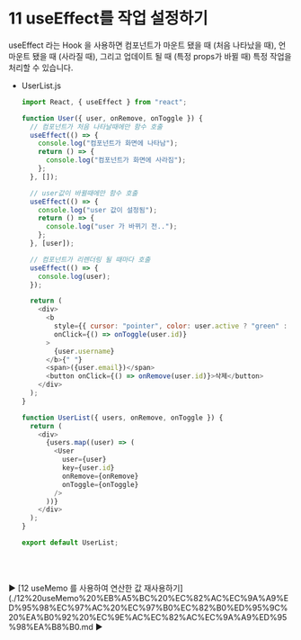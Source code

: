 # 11 useEffect를 작업 설정하기

useEffect 라는 Hook 을 사용하면 컴포넌트가 마운트 됐을 때 (처음 나타났을 때), 언마운트 됐을 때 (사라질 때), 그리고 업데이트 될 때 (특정 props가 바뀔 때) 특정 작업을 처리할 수 있습니다.

- UserList.js

  ```javascript
  import React, { useEffect } from "react";

  function User({ user, onRemove, onToggle }) {
    // 컴포넌트가 처음 나타날때에만 함수 호출
    useEffect(() => {
      console.log("컴포넌트가 화면에 나타남");
      return () => {
        console.log("컴포넌트가 화면에 사라짐");
      };
    }, []);

    // user값이 바뀔때에만 함수 호출
    useEffect(() => {
      console.log("user 값이 설정됨");
      return () => {
        console.log("user 가 바뀌기 전..");
      };
    }, [user]);

    // 컴포넌트가 리렌더링 될 때마다 호출
    useEffect(() => {
      console.log(user);
    });

    return (
      <div>
        <b
          style={{ cursor: "pointer", color: user.active ? "green" : "black" }}
          onClick={() => onToggle(user.id)}
        >
          {user.username}
        </b>{" "}
        <span>({user.email})</span>
        <button onClick={() => onRemove(user.id)}>삭제</button>
      </div>
    );
  }

  function UserList({ users, onRemove, onToggle }) {
    return (
      <div>
        {users.map((user) => (
          <User
            user={user}
            key={user.id}
            onRemove={onRemove}
            onToggle={onToggle}
          />
        ))}
      </div>
    );
  }

  export default UserList;
  ```

<br/>
<br/>

:arrow_forward: [12 useMemo 를 사용하여 연산한 값 재사용하기](./12%20useMemo%20%EB%A5%BC%20%EC%82%AC%EC%9A%A9%ED%95%98%EC%97%AC%20%EC%97%B0%EC%82%B0%ED%95%9C%20%EA%B0%92%20%EC%9E%AC%EC%82%AC%EC%9A%A9%ED%95%98%EA%B8%B0.md :arrow_forward:
